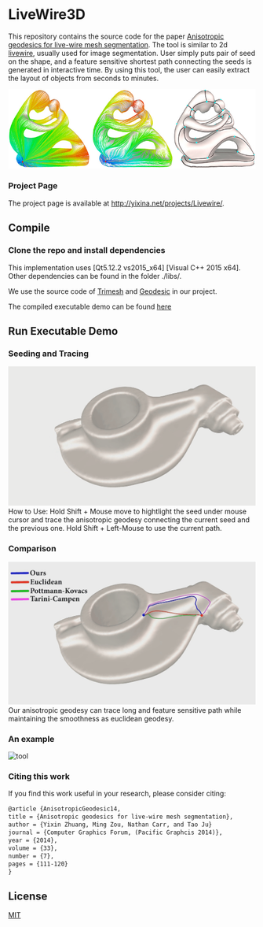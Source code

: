 # LiveWire3D


This repository contains the source code for the paper [Anisotropic geodesics for live-wire mesh segmentation](http://yixina.net/projects/Livewire/Livewire_PG14.pdf). The tool is similar to 2d [livewire](https://en.wikipedia.org/wiki/Livewire_Segmentation_Technique), usually used for image segmentation. User simply puts pair of seed on the shape, and a feature sensitive shortest path connecting the seeds is generated in interactive time. By using this tool, the user can easily extract the layout of objects from seconds to minutes.

![teaser](pictures/livewire_teaser.jpg)    



### Project Page

The project page is available at http://yixina.net/projects/Livewire/.


## Compile

### Clone the repo and install dependencies

This implementation uses [Qt5.12.2 vs2015_x64] [Visual C++ 2015 x64].
Other dependencies can be found in the folder ./libs/.

We use the source code of [Trimesh](http://graphics.stanford.edu/software/trimesh/) and [Geodesic](https://code.google.com/archive/p/geodesic/) in our project.

The compiled executable demo can be found [here](http://yixina.net/projects/Livewire/Livewire_demo.zip)

## Run Executable Demo
### Seeding and Tracing
![tool](pictures/anisgeodesic.gif) 
How to Use: Hold Shift + Mouse move to hightlight the seed under mouse cursor and trace the anisotropic geodesy connecting the current seed and the previous one.
Hold Shift + Left-Mouse to use the current path.

### Comparison
![tool](pictures/comparison.gif) 
Our anisotropic geodesy can trace long and feature sensitive path while maintaining the smoothness as euclidean geodesy.

### An example
![tool](pictures/live.gif)

### Citing this work

If you find this work useful in your research, please consider citing:
```
@article {AnisotropicGeodesic14,
title = {Anisotropic geodesics for live-wire mesh segmentation},
author = {Yixin Zhuang, Ming Zou, Nathan Carr, and Tao Ju}
journal = {Computer Graphics Forum, (Pacific Graphcis 2014)},
year = {2014},
volume = {33},
number = {7},
pages = {111-120}
}
```

## License

[MIT](https://github.com/ThibaultGROUEIX/AtlasNet/blob/master/license_MIT)
 

